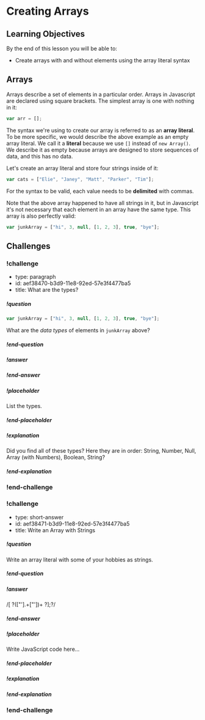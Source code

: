 # Creating Arrays

## Learning Objectives

By the end of this lesson you will be able to:

* Create arrays with and without elements using the array literal syntax

## Arrays

Arrays describe a set of elements in a particular order. Arrays in Javascript are declared using square brackets. The simplest array is one with nothing in it:

```javascript
var arr = [];
```

The syntax we're using to create our array is referred to as an **array literal**. To be more specific, we would describe the above example as an empty array literal. We call it a **literal** because we use `[]` instead of `new Array()`. We describe it as empty because arrays are designed to store sequences of data, and this has no data.

Let's create an array literal and store four strings inside of it:

```javascript
var cats = ["Elie", "Janey", "Matt", "Parker", "Tim"];
```

For the syntax to be valid, each value needs to be **delimited** with commas.

Note that the above array happened to have all strings in it, but in Javascript it's not necessary that each element in an array have the same type. This array is also perfectly valid:

```javascript
var junkArray = ["hi", 3, null, [1, 2, 3], true, "bye"];
```

## Challenges

<!-- Question -->

### !challenge

* type: paragraph
* id: aef38470-b3d9-11e8-92ed-57e3f4477ba5
* title: What are the types?

##### !question

```javascript
var junkArray = ["hi", 3, null, [1, 2, 3], true, "bye"];
```

What are the _data types_ of elements in `junkArray` above?

##### !end-question

##### !answer

##### !end-answer

##### !placeholder

List the types.

##### !end-placeholder

##### !explanation

Did you find all of these types? Here they are in order: String, Number, Null, Array (with Numbers), Boolean, String?

##### !end-explanation

### !end-challenge

<!-- Question -->

### !challenge

* type: short-answer
* id: aef38471-b3d9-11e8-92ed-57e3f4477ba5
* title: Write an Array with Strings

##### !question

Write an array literal with some of your hobbies as strings.

##### !end-question

##### !answer

/\[ ?(["'].+["'])+ ?\];?/

##### !end-answer

##### !placeholder

Write JavaScript code here...

##### !end-placeholder

##### !explanation

##### !end-explanation

### !end-challenge
